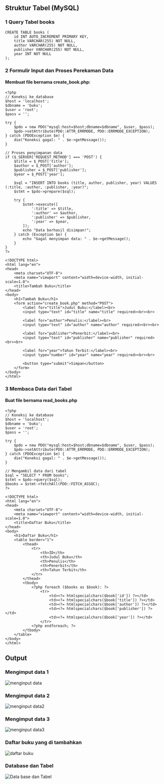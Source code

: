 ##  Struktur Tabel (MySQL)
### 1 Query Tabel books
```
CREATE TABLE books (
    id INT AUTO_INCREMENT PRIMARY KEY,
    title VARCHAR(255) NOT NULL,
    author VARCHAR(255) NOT NULL,
    publisher VARCHAR(255) NOT NULL,
    year INT NOT NULL
);

```
### 2 Formulir Input dan Proses Perekaman Data
#### Membuat file bernama create_book.php:
```
<?php
// Koneksi ke database
$host = 'localhost';
$dbname = 'buku';
$user = 'root';
$pass = '';

try {
    $pdo = new PDO("mysql:host=$host;dbname=$dbname", $user, $pass);
    $pdo->setAttribute(PDO::ATTR_ERRMODE, PDO::ERRMODE_EXCEPTION);
} catch (PDOException $e) {
    die("Koneksi gagal: " . $e->getMessage());
}

// Proses penyimpanan data
if ($_SERVER['REQUEST_METHOD'] === 'POST') {
    $title = $_POST['title'];
    $author = $_POST['author'];
    $publisher = $_POST['publisher'];
    $year = $_POST['year'];

    $sql = "INSERT INTO books (title, author, publisher, year) VALUES (:title, :author, :publisher, :year)";
    $stmt = $pdo->prepare($sql);

    try {
        $stmt->execute([
            ':title' => $title,
            ':author' => $author,
            ':publisher' => $publisher,
            ':year' => $year,
        ]);
        echo "Data berhasil disimpan!";
    } catch (Exception $e) {
        echo "Gagal menyimpan data: " . $e->getMessage();
    }
}
?>

<!DOCTYPE html>
<html lang="en">
<head>
    <meta charset="UTF-8">
    <meta name="viewport" content="width=device-width, initial-scale=1.0">
    <title>Tambah Buku</title>
</head>
<body>
    <h1>Tambah Buku</h1>
    <form action="create_book.php" method="POST">
        <label for="title">Judul Buku:</label><br>
        <input type="text" id="title" name="title" required><br><br>

        <label for="author">Penulis:</label><br>
        <input type="text" id="author" name="author" required><br><br>

        <label for="publisher">Penerbit:</label><br>
        <input type="text" id="publisher" name="publisher" required><br><br>

        <label for="year">Tahun Terbit:</label><br>
        <input type="number" id="year" name="year" required><br><br>

        <button type="submit">Simpan</button>
    </form>
</body>
</html>
```

### 3 Membaca Data dari Tabel
#### Buat file bernama read_books.php
```
<?php
// Koneksi ke database
$host = 'localhost';
$dbname = 'buku';
$user = 'root';
$pass = '';

try {
    $pdo = new PDO("mysql:host=$host;dbname=$dbname", $user, $pass);
    $pdo->setAttribute(PDO::ATTR_ERRMODE, PDO::ERRMODE_EXCEPTION);
} catch (PDOException $e) {
    die("Koneksi gagal: " . $e->getMessage());
}

// Mengambil data dari tabel
$sql = "SELECT * FROM books";
$stmt = $pdo->query($sql);
$books = $stmt->fetchAll(PDO::FETCH_ASSOC);
?>

<!DOCTYPE html>
<html lang="en">
<head>
    <meta charset="UTF-8">
    <meta name="viewport" content="width=device-width, initial-scale=1.0">
    <title>Daftar Buku</title>
</head>
<body>
    <h1>Daftar Buku</h1>
    <table border="1">
        <thead>
            <tr>
                <th>ID</th>
                <th>Judul Buku</th>
                <th>Penulis</th>
                <th>Penerbit</th>
                <th>Tahun Terbit</th>
            </tr>
        </thead>
        <tbody>
            <?php foreach ($books as $book): ?>
                <tr>
                    <td><?= htmlspecialchars($book['id']) ?></td>
                    <td><?= htmlspecialchars($book['title']) ?></td>
                    <td><?= htmlspecialchars($book['author']) ?></td>
                    <td><?= htmlspecialchars($book['publisher']) ?></td>
                    <td><?= htmlspecialchars($book['year']) ?></td>
                </tr>
            <?php endforeach; ?>
        </tbody>
    </table>
</body>
</html>
```
## Output 
### Mengimput data 1
![menginput data](https://github.com/user-attachments/assets/67c2b6c0-9974-48a1-b2a0-4513622cd583)

### Mengimput data 2
![menginput data2](https://github.com/user-attachments/assets/33d91074-e312-4ca6-bc30-504dca5ee594)

### Mengimput data 3
![menginput data3](https://github.com/user-attachments/assets/264cd2da-83eb-48f1-8b51-1491c1e0741c)

### Daftar buku yang di tambahkan 
![daftar buku](https://github.com/user-attachments/assets/4efe8a0c-363b-4c27-b1f8-38179988c9d6)

### Database dan Tabel
![Data base dan Tabel](https://github.com/user-attachments/assets/bc0f539d-6279-43cc-8dad-3b64ac49d80a)


